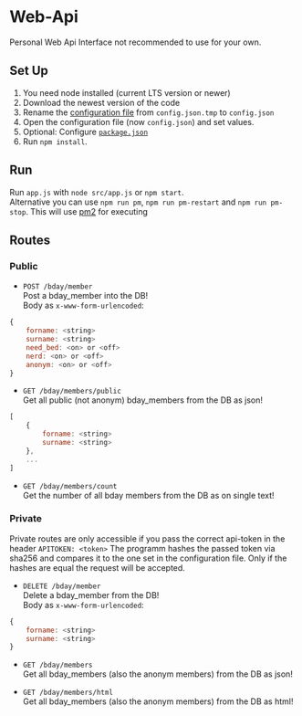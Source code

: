 # Web-Api
Personal Web Api Interface not recommended to use for your own.

## Set Up
1. You need node installed (current LTS version or newer)
2. Download the newest version of the code
3. Rename the [configuration file](https://github.com/EliasSchaut/Web-Api/blob/main/config/config.json.tmp) from ```config.json.tmp``` to ```config.json```
4. Open the configuration file (now ```config.json```) and set values. 
5. Optional: Configure [`package.json`](https://github.com/EliasSchaut/Web-Api/blob/main/package.json)
6. Run `npm install`.

## Run
Run `app.js` with `node src/app.js` or `npm start`. \
Alternative you can use `npm run pm`, `npm run pm-restart` and `npm run pm-stop`.
This will use [pm2](https://www.npmjs.com/package/pm2) for executing

## Routes

### Public
* `POST /bday/member` \
Post a bday_member into the DB! \
Body as `x-www-form-urlencoded`:
```js
{
    forname: <string>
    surname: <string>
    need_bed: <on> or <off>
    nerd: <on> or <off>
    anonym: <on> or <off>
}
```

* `GET /bday/members/public` \
Get all public (not anonym) bday_members from the DB as json!
```js
[
    {
        forname: <string>
        surname: <string>
    },
    ...
]
```

* `GET /bday/members/count` \
Get the number of all bday members from the DB as on single text! 

### Private
Private routes are only accessible if you pass the correct api-token in the header `APITOKEN: <token>`
The programm hashes the passed token via sha256 and compares it to the one set in the configuration file.
Only if the hashes are equal the request will be accepted.

* `DELETE /bday/member` \
Delete a bday_member from the DB! \
Body as `x-www-form-urlencoded`:
```js
{
    forname: <string>
    surname: <string>
}
```

* `GET /bday/members` \
Get all bday_members (also the anonym members) from the DB as json!

* `GET /bday/members/html` \
Get all bday_members (also the anonym members) from the DB as html!
